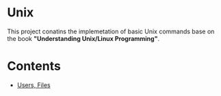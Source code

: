 # Unix
This project conatins the implemetation of basic Unix commands base on the book **"Understanding Unix/Linux Programming"**.
# Contents
* [Users, Files](https://github.com/AtlasUnion/Unix/tree/master/User%2C%20Files)
